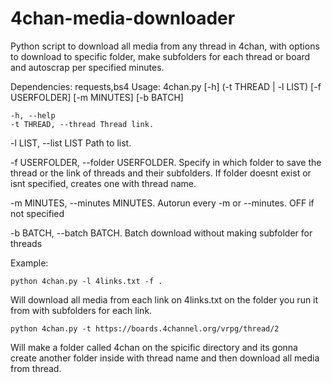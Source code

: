 # 4chan-media-downloader
Python script to download all media from any thread in 4chan, with options to download to specific folder, make subfolders for each thread or board and autoscrap per specified minutes.

Dependencies: requests,bs4
Usage:  4chan.py [-h] (-t THREAD | -l LIST) [-f USERFOLDER] [-m MINUTES] [-b BATCH]

    -h, --help
    -t THREAD, --thread Thread link.
  -l LIST, --list LIST  Path to list.
  
  -f USERFOLDER, --folder USERFOLDER. Specify in which folder to save the thread or the link of threads and their subfolders. If folder doesnt exist or isnt specified, creates one with thread name.
        
  -m MINUTES, --minutes MINUTES. Autorun every -m or --minutes. OFF if not specified
  
  -b BATCH, --batch BATCH. Batch download without making subfolder for threads
  
Example: 

    python 4chan.py -l 4links.txt -f .
Will download all media from each link on 4links.txt on the folder you run it from with subfolders for each link.
      
    python 4chan.py -t https://boards.4channel.org/vrpg/thread/2
Will make a folder called 4chan on the spicific directory and its gonna create another folder inside with thread name and then download all media from thread.
